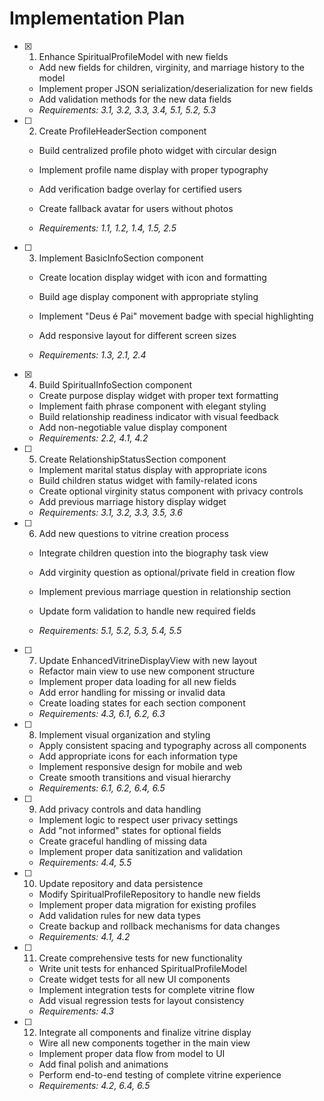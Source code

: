 # Implementation Plan

- [x] 1. Enhance SpiritualProfileModel with new fields



  - Add new fields for children, virginity, and marriage history to the model
  - Implement proper JSON serialization/deserialization for new fields
  - Add validation methods for the new data fields
  - _Requirements: 3.1, 3.2, 3.3, 3.4, 5.1, 5.2, 5.3_



- [ ] 2. Create ProfileHeaderSection component
  - Build centralized profile photo widget with circular design
  - Implement profile name display with proper typography
  - Add verification badge overlay for certified users
  - Create fallback avatar for users without photos


  - _Requirements: 1.1, 1.2, 1.4, 1.5, 2.5_

- [ ] 3. Implement BasicInfoSection component
  - Create location display widget with icon and formatting
  - Build age display component with appropriate styling


  - Implement "Deus é Pai" movement badge with special highlighting
  - Add responsive layout for different screen sizes
  - _Requirements: 1.3, 2.1, 2.4_

- [x] 4. Build SpiritualInfoSection component


  - Create purpose display widget with proper text formatting
  - Implement faith phrase component with elegant styling
  - Build relationship readiness indicator with visual feedback
  - Add non-negotiable value display component
  - _Requirements: 2.2, 4.1, 4.2_



- [ ] 5. Create RelationshipStatusSection component
  - Implement marital status display with appropriate icons
  - Build children status widget with family-related icons
  - Create optional virginity status component with privacy controls
  - Add previous marriage history display widget
  - _Requirements: 3.1, 3.2, 3.3, 3.5, 3.6_



- [ ] 6. Add new questions to vitrine creation process
  - Integrate children question into the biography task view


  - Add virginity question as optional/private field in creation flow
  - Implement previous marriage question in relationship section

  - Update form validation to handle new required fields
  - _Requirements: 5.1, 5.2, 5.3, 5.4, 5.5_

- [ ] 7. Update EnhancedVitrineDisplayView with new layout
  - Refactor main view to use new component structure
  - Implement proper data loading for all new fields
  - Add error handling for missing or invalid data
  - Create loading states for each section component
  - _Requirements: 4.3, 6.1, 6.2, 6.3_

- [ ] 8. Implement visual organization and styling
  - Apply consistent spacing and typography across all components
  - Add appropriate icons for each information type
  - Implement responsive design for mobile and web
  - Create smooth transitions and visual hierarchy
  - _Requirements: 6.1, 6.2, 6.4, 6.5_

- [ ] 9. Add privacy controls and data handling
  - Implement logic to respect user privacy settings
  - Add "not informed" states for optional fields
  - Create graceful handling of missing data
  - Implement proper data sanitization and validation
  - _Requirements: 4.4, 5.5_

- [ ] 10. Update repository and data persistence
  - Modify SpiritualProfileRepository to handle new fields
  - Implement proper data migration for existing profiles
  - Add validation rules for new data types
  - Create backup and rollback mechanisms for data changes
  - _Requirements: 4.1, 4.2_

- [ ] 11. Create comprehensive tests for new functionality
  - Write unit tests for enhanced SpiritualProfileModel
  - Create widget tests for all new UI components
  - Implement integration tests for complete vitrine flow
  - Add visual regression tests for layout consistency
  - _Requirements: 4.3_

- [ ] 12. Integrate all components and finalize vitrine display
  - Wire all new components together in the main view
  - Implement proper data flow from model to UI
  - Add final polish and animations
  - Perform end-to-end testing of complete vitrine experience
  - _Requirements: 4.2, 6.4, 6.5_